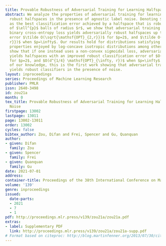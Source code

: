 ```yaml
---
title: Provable Robustness of Adversarial Training for Learning Halfspaces with Noise
abstract: We analyze the properties of adversarial training for learning adversarially
  robust halfspaces in the presence of agnostic label noise. Denoting $\mathsf{OPT}_{p,r}$
  as the best classification error achieved by a halfspace that is robust to perturbations
  of $\ell^{p}$ balls of radius $r$, we show that adversarial training on the standard
  binary cross-entropy loss yields adversarially robust halfspaces up to classification
  error $\tilde O(\sqrt{\mathsf{OPT}_{2,r}})$ for $p=2$, and $\tilde O(d^{1/4} \sqrt{\mathsf{OPT}_{\infty,
  r}})$ when $p=\infty$. Our results hold for distributions satisfying anti-concentration
  properties enjoyed by log-concave isotropic distributions among others. We additionally
  show that if one instead uses a non-convex sigmoidal loss, adversarial training
  yields halfspaces with an improved robust classification error of $O(\mathsf{OPT}_{2,r})$
  for $p=2$, and $O(d^{1/4} \mathsf{OPT}_{\infty, r})$ when $p=\infty$. To the best
  of our knowledge, this is the first work showing that adversarial training provably
  yields robust classifiers in the presence of noise.
layout: inproceedings
series: Proceedings of Machine Learning Research
publisher: PMLR
issn: 2640-3498
id: zou21a
month: 0
tex_title: Provable Robustness of Adversarial Training for Learning Halfspaces with
  Noise
firstpage: 13002
lastpage: 13011
page: 13002-13011
order: 13002
cycles: false
bibtex_author: Zou, Difan and Frei, Spencer and Gu, Quanquan
author:
- given: Difan
  family: Zou
- given: Spencer
  family: Frei
- given: Quanquan
  family: Gu
date: 2021-07-01
address:
container-title: Proceedings of the 38th International Conference on Machine Learning
volume: '139'
genre: inproceedings
issued:
  date-parts:
  - 2021
  - 7
  - 1
pdf: http://proceedings.mlr.press/v139/zou21a/zou21a.pdf
extras:
- label: Supplementary PDF
  link: http://proceedings.mlr.press/v139/zou21a/zou21a-supp.pdf
# Format based on citeproc: http://blog.martinfenner.org/2013/07/30/citeproc-yaml-for-bibliographies/
---
```

